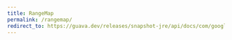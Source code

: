 ```yaml
---
title: RangeMap
permalink: /rangemap/
redirect_to: https://guava.dev/releases/snapshot-jre/api/docs/com/google/common/collect/RangeMap.html
---
```

